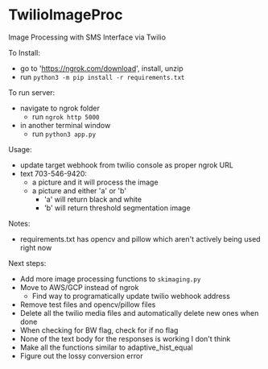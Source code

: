 # TwilioImageProc
Image Processing with SMS Interface via Twilio

To Install:
* go to 'https://ngrok.com/download', install, unzip
* run `python3 -m pip install -r requirements.txt`

To run server:
* navigate to ngrok folder
  * run `ngrok http 5000`
* in another terminal window
  * run `python3 app.py`

Usage:
* update target webhook from twilio console as proper ngrok URL
* text 703-546-9420:
  * a picture and it will process the image
  * a picture and either 'a' or 'b'
    * 'a' will return black and white
    * 'b' will return threshold segmentation image

Notes:
* requirements.txt has opencv and pillow which aren't actively being used right now

Next steps:
* Add more image processing functions to `skimaging.py`
* Move to AWS/GCP instead of ngrok
  * Find way to programatically update twilio webhook address
* Remove test files and opencv/pillow files
* Delete all the twilio media files and automatically delete new ones when done
* When checking for BW flag, check for if no flag
* None of the text body for the responses is working I don't think
* Make all the functions similar to adaptive_hist_equal
* Figure out the lossy conversion error
